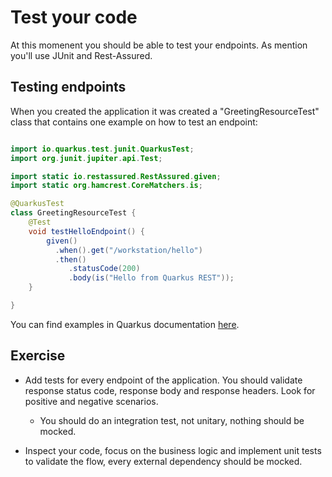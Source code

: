 # Test your code

At this momenent you should be able to test your endpoints. As mention you'll use JUnit and Rest-Assured.


## Testing endpoints

When you created the application it was created a "GreetingResourceTest" class that contains one example on how to test an endpoint:

```java

import io.quarkus.test.junit.QuarkusTest;
import org.junit.jupiter.api.Test;

import static io.restassured.RestAssured.given;
import static org.hamcrest.CoreMatchers.is;

@QuarkusTest
class GreetingResourceTest {
    @Test
    void testHelloEndpoint() {
        given()
          .when().get("/workstation/hello")
          .then()
             .statusCode(200)
             .body(is("Hello from Quarkus REST"));
    }

}
```

You can find examples in Quarkus documentation [here](https://quarkus.io/guides/getting-started-testing#testing-a-specific-endpoint).

## Exercise

- Add tests for every endpoint of the application. You should validate response status code, response body and response headers. Look for positive and negative scenarios.

    - You should do an integration test, not unitary, nothing should be mocked.

- Inspect your code, focus on the business logic and implement unit tests to validate the flow, every external dependency should be mocked.